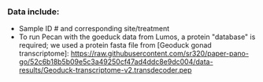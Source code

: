 ### Data include:
  
  * Sample ID # and corresponding site/treatment
  * To run Pecan with the goeduck data from Lumos, a protein "database" is required; we used a protein fasta file from [Geoduck gonad transcriptome]: https://raw.githubusercontent.com/sr320/paper-pano-go/52c6b18b5b09e5c3a49250cf47ad4ddc8e9dc004/data-results/Geoduck-transcriptome-v2.transdecoder.pep
